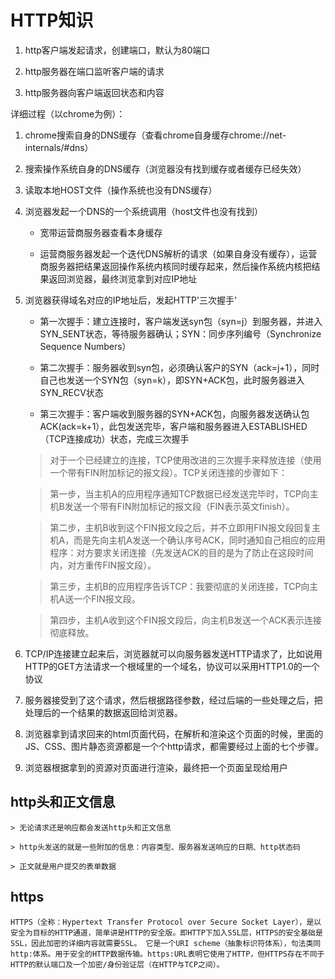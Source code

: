 # HTTP知识

1. http客户端发起请求，创建端口，默认为80端口

2. http服务器在端口监听客户端的请求

3. http服务器向客户端返回状态和内容

详细过程（以chrome为例）：

1. chrome搜索自身的DNS缓存（查看chrome自身缓存chrome://net-internals/#dns）

2. 搜索操作系统自身的DNS缓存（浏览器没有找到缓存或者缓存已经失效）

3. 读取本地HOST文件（操作系统也没有DNS缓存）

4. 浏览器发起一个DNS的一个系统调用（host文件也没有找到）

    * 宽带运营商服务器查看本身缓存

    * 运营商服务器发起一个迭代DNS解析的请求（如果自身没有缓存），运营商服务器把结果返回操作系统内核同时缓存起来，然后操作系统内核把结果返回浏览器，最终浏览拿到对应IP地址

5. 浏览器获得域名对应的IP地址后，发起HTTP'三次握手'

    * 第一次握手：建立连接时，客户端发送syn包（syn=j）到服务器，并进入SYN_SENT状态，等待服务器确认；SYN：同步序列编号（Synchronize Sequence Numbers）

    * 第二次握手：服务器收到syn包，必须确认客户的SYN（ack=j+1），同时自己也发送一个SYN包（syn=k），即SYN+ACK包，此时服务器进入SYN_RECV状态

    * 第三次握手：客户端收到服务器的SYN+ACK包，向服务器发送确认包ACK(ack=k+1），此包发送完毕，客户端和服务器进入ESTABLISHED（TCP连接成功）状态，完成三次握手

    > 对于一个已经建立的连接，TCP使用改进的三次握手来释放连接（使用一个带有FIN附加标记的报文段）。TCP关闭连接的步骤如下：

    > 第一步，当主机A的应用程序通知TCP数据已经发送完毕时，TCP向主机B发送一个带有FIN附加标记的报文段（FIN表示英文finish）。

    > 第二步，主机B收到这个FIN报文段之后，并不立即用FIN报文段回复主机A，而是先向主机A发送一个确认序号ACK，同时通知自己相应的应用程序：对方要求关闭连接（先发送ACK的目的是为了防止在这段时间内，对方重传FIN报文段）。

    > 第三步，主机B的应用程序告诉TCP：我要彻底的关闭连接，TCP向主机A送一个FIN报文段。

    > 第四步，主机A收到这个FIN报文段后，向主机B发送一个ACK表示连接彻底释放。

6. TCP/IP连接建立起来后，浏览器就可以向服务器发送HTTP请求了，比如说用HTTP的GET方法请求一个根域里的一个域名，协议可以采用HTTP1.0的一个协议

7. 服务器接受到了这个请求，然后根据路径参数，经过后端的一些处理之后，把处理后的一个结果的数据返回给浏览器。

8. 浏览器拿到请求回来的html页面代码，在解析和渲染这个页面的时候，里面的JS、CSS、图片静态资源都是一个个http请求，都需要经过上面的七个步骤。

9. 浏览器根据拿到的资源对页面进行渲染，最终把一个页面呈现给用户

## http头和正文信息

    > 无论请求还是响应都会发送http头和正文信息

    > http头发送的就是一些附加的信息：内容类型、服务器发送响应的日期、http状态码

    > 正文就是用户提交的表单数据

## https

    HTTPS（全称：Hypertext Transfer Protocol over Secure Socket Layer），是以安全为目标的HTTP通道，简单讲是HTTP的安全版。即HTTP下加入SSL层，HTTPS的安全基础是SSL，因此加密的详细内容就需要SSL。 它是一个URI scheme（抽象标识符体系），句法类同http:体系。用于安全的HTTP数据传输。https:URL表明它使用了HTTP，但HTTPS存在不同于HTTP的默认端口及一个加密/身份验证层（在HTTP与TCP之间）。